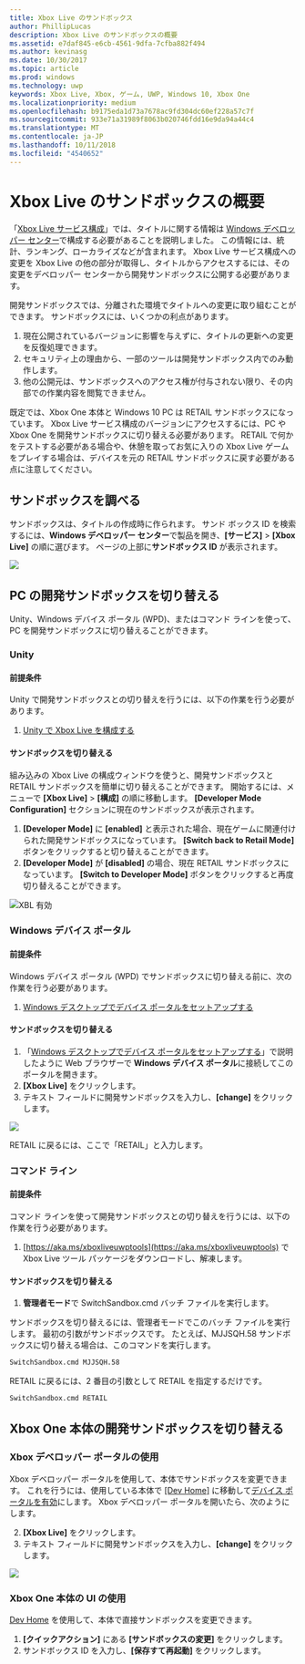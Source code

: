 ```yaml
---
title: Xbox Live のサンドボックス
author: PhillipLucas
description: Xbox Live のサンドボックスの概要
ms.assetid: e7daf845-e6cb-4561-9dfa-7cfba882f494
ms.author: kevinasg
ms.date: 10/30/2017
ms.topic: article
ms.prod: windows
ms.technology: uwp
keywords: Xbox Live, Xbox, ゲーム, UWP, Windows 10, Xbox One
ms.localizationpriority: medium
ms.openlocfilehash: b9175eda1d73a7678ac9fd304dc60ef228a57c7f
ms.sourcegitcommit: 933e71a31989f8063b020746fdd16e9da94a44c4
ms.translationtype: MT
ms.contentlocale: ja-JP
ms.lasthandoff: 10/11/2018
ms.locfileid: "4540652"
---
```

# <a name="xbox-live-sandboxes-introduction"></a>Xbox Live のサンドボックスの概要

「[Xbox Live サービス構成](xbox-live-service-configuration-creators.md)」では、タイトルに関する情報は [Windows デベロッパー センター](http://dev.windows.com)で構成する必要があることを説明しました。 この情報には、統計、ランキング、ローカライズなどが含まれます。 Xbox Live サービス構成への変更を Xbox Live の他の部分が取得し、タイトルからアクセスするには、その変更をデベロッパー センターから開発サンドボックスに公開する必要があります。

開発サンドボックスでは、分離された環境でタイトルへの変更に取り組むことができます。 サンドボックスには、いくつかの利点があります。

1. 現在公開されているバージョンに影響を与えずに、タイトルの更新への変更を反復処理できます。
2. セキュリティ上の理由から、一部のツールは開発サンドボックス内でのみ動作します。
3. 他の公開元は、サンドボックスへのアクセス権が付与されない限り、その内部での作業内容を閲覧できません。

既定では、Xbox One 本体と Windows 10 PC は RETAIL サンドボックスになっています。 Xbox Live サービス構成のバージョンにアクセスするには、PC や Xbox One を開発サンドボックスに切り替える必要があります。 RETAIL で何かをテストする必要がある場合や、休憩を取ってお気に入りの Xbox Live ゲームをプレイする場合は、デバイスを元の RETAIL サンドボックスに戻す必要がある点に注意してください。

## <a name="finding-out-about-your-sandbox"></a>サンドボックスを調べる

サンドボックスは、タイトルの作成時に作られます。 サンド ボックス ID を検索するには、**Windows デベロッパー センター**で製品を開き、**[サービス]** > **[Xbox Live]** の順に選びます。 ページの上部に**サンドボックス ID** が表示されます。

![](../images/getting_started/devcenter_sandbox_id.png)

## <a name="switch-your-pcs-development-sandbox"></a>PC の開発サンドボックスを切り替える
Unity、Windows デバイス ポータル (WPD)、またはコマンド ラインを使って、PC を開発サンドボックスに切り替えることができます。

### <a name="unity"></a>Unity

#### <a name="prerequisites"></a>前提条件
Unity で開発サンドボックスとの切り替えを行うには、以下の作業を行う必要があります。

1. [Unity で Xbox Live を構成する](configure-xbox-live-in-unity.md)

#### <a name="switch-sandboxes"></a>サンドボックスを切り替える
組み込みの Xbox Live の構成ウィンドウを使うと、開発サンドボックスと RETAIL サンドボックスを簡単に切り替えることができます。 開始するには、メニューで **[Xbox Live]** > **[構成]** の順に移動します。 **[Developer Mode Configuration]** セクションに現在のサンドボックスが表示されます。

1. **[Developer Mode]** に **[enabled]** と表示された場合、現在ゲームに関連付けられた開発サンドボックスになっています。 **[Switch back to Retail Mode]** ボタンをクリックすると切り替えることができます。
2. **[Developer Mode]** が **[disabled]** の場合、現在 RETAIL サンドボックスになっています。 **[Switch to Developer Mode]** ボタンをクリックすると再度切り替えることができます。

![XBL 有効](../images/unity/unity-xbl-dev-mode.PNG)

### <a name="windows-device-portal"></a>Windows デバイス ポータル

#### <a name="prerequisites"></a>前提条件
Windows デバイス ポータル (WPD) でサンドボックスに切り替える前に、次の作業を行う必要があります。

1. [Windows デスクトップでデバイス ポータルをセットアップする](https://msdn.microsoft.com/en-us/windows/uwp/debug-test-perf/device-portal-desktop)

#### <a name="switch-sandboxes"></a>サンドボックスを切り替える

1. 「[Windows デスクトップでデバイス ポータルをセットアップする](https://msdn.microsoft.com/en-us/windows/uwp/debug-test-perf/device-portal-desktop)」で説明したように Web ブラウザーで **Windows デバイス ポータル**に接続してこのポータルを開きます。
2. **[Xbox Live]** をクリックします。
3. テキスト フィールドに開発サンドボックスを入力し、**[change]** をクリックします。

![](../images/getting_started/wdp_switch_sandbox.png)

RETAIL に戻るには、ここで「RETAIL」と入力します。

### <a name="command-line"></a>コマンド ライン

#### <a name="prerequisites"></a>前提条件
コマンド ラインを使って開発サンドボックスとの切り替えを行うには、以下の作業を行う必要があります。

1. [https://aka.ms/xboxliveuwptools](https://aka.ms/xboxliveuwptools) で Xbox Live ツール パッケージをダウンロードし、解凍します。

#### <a name="switch-sandboxes"></a>サンドボックスを切り替える
1. **管理者モード**で SwitchSandbox.cmd バッチ ファイルを実行します。

サンドボックスを切り替えるには、管理者モードでこのバッチ ファイルを実行します。 最初の引数がサンドボックスです。 たとえば、MJJSQH.58 サンドボックスに切り替える場合は、このコマンドを実行します。

```cmd
SwitchSandbox.cmd MJJSQH.58
```

RETAIL に戻るには、2 番目の引数として RETAIL を指定するだけです。

```cmd
SwitchSandbox.cmd RETAIL
```

## <a name="switch-your-xbox-one-console-development-sandbox"></a>Xbox One 本体の開発サンドボックスを切り替える

### <a name="using-xbox-dev-portal"></a>Xbox デベロッパー ポータルの使用

Xbox デベロッパー ポータルを使用して、本体でサンドボックスを変更できます。 これを行うには、使用している本体で [[Dev Home]](https://docs.microsoft.com/windows/uwp/xbox-apps/dev-home) に移動して[デバイス ポータルを有効](https://docs.microsoft.com/windows/uwp/debug-test-perf/device-portal-xbox)にします。 Xbox デベロッパー ポータルを開いたら、次のようにします。

2. **[Xbox Live]** をクリックします。
3. テキスト フィールドに開発サンドボックスを入力し、**[change]** をクリックします。

![](../images/getting_started/xdp_switch_sandbox.png)

### <a name="using-xbox-one-console-ui"></a>Xbox One 本体の UI の使用

[Dev Home](https://docs.microsoft.com/windows/uwp/xbox-apps/dev-home) を使用して、本体で直接サンドボックスを変更できます。

1. **[クイックアクション]** にある **[サンドボックスの変更]** をクリックします。
2. サンドボックス ID を入力し、**[保存すて再起動]** をクリックします。
